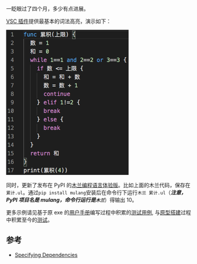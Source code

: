 一眨眼过了四个月，多少有点进展。

[VSC 插件](https://marketplace.visualstudio.com/items?itemName=CodeInChinese.ulang)提供最基本的词法高亮，演示如下：

![](https://github.com/MulanRevive/ide-extension-vscode/blob/master/%E6%88%AA%E5%9B%BE/%E5%85%A8%E9%83%A8%E5%85%83%E7%B4%A0.png)

同时，更新了发布在 PyPI 的[木兰编程语言体验版](https://pypi.org/project/mulang/)。比如上面的木兰代码，保存在`累计.ul`。通过`pip install mulang`安装后在命令行下运行`木兰 累计.ul`（***注意，PyPI 项目名是 mulang，命令行运行是`木兰`***）得输出 10。

更多示例请见基于原 exe 的[用户手册](https://github.com/MulanRevive/bounty/tree/master/%E5%A4%8D%E7%8E%B0%E6%96%87%E6%A1%A3/%E7%94%A8%E6%88%B7%E6%89%8B%E5%86%8C)编写过程中积累的[测试用例](https://github.com/MulanRevive/bounty/blob/master/%E6%B5%8B%E8%AF%95%E4%BB%A3%E7%A0%81/%E6%B5%8B%E8%AF%95.py), 与[原型搭建](https://github.com/MulanRevive/prototype)过程中积累至今的[测试](https://github.com/MulanRevive/prototype/blob/master/%E6%B5%8B%E8%AF%95.py)。

## 参考

- [Specifying Dependencies](https://python-packaging.readthedocs.io/en/latest/dependencies.html)